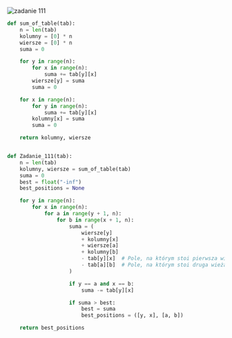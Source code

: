 <picture>
  <source srcset="../../srt/zbior_zadan/111.png" media="(prefers-color-scheme: light)">
  <source srcset="../../srt/zbior_zadan/black_111.png" media="(prefers-color-scheme: dark)">
  <img src="../../srt/zbior_zadan/black_111.png" alt="zadanie 111">
</picture>

```python
def sum_of_table(tab):
    n = len(tab)
    kolumny = [0] * n
    wiersze = [0] * n
    suma = 0

    for y in range(n):
        for x in range(n):
            suma += tab[y][x]
        wiersze[y] = suma
        suma = 0

    for x in range(n):
        for y in range(n):
            suma += tab[y][x]
        kolumny[x] = suma
        suma = 0

    return kolumny, wiersze


def Zadanie_111(tab):
    n = len(tab)
    kolumny, wiersze = sum_of_table(tab)
    suma = 0
    best = float("-inf")
    best_positions = None

    for y in range(n):
        for x in range(n):
            for a in range(y + 1, n):
                for b in range(x + 1, n):
                    suma = (
                        wiersze[y]
                        + kolumny[x]
                        + wiersze[a]
                        + kolumny[b]
                        - tab[y][x]  # Pole, na którym stoi pierwsza wieża
                        - tab[a][b]  # Pole, na którym stoi druga wieża
                    )

                    if y == a and x == b:
                        suma -= tab[y][x]

                    if suma > best:
                        best = suma
                        best_positions = ([y, x], [a, b])

    return best_positions



```

